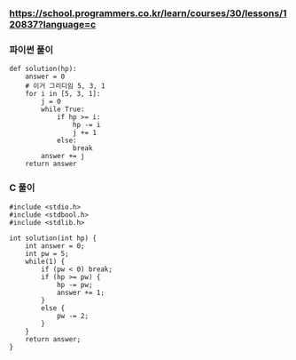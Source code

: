### https://school.programmers.co.kr/learn/courses/30/lessons/120837?language=c

### 파이썬 풀이
```
def solution(hp):
    answer = 0
    # 이거 그리디임 5, 3, 1
    for i in [5, 3, 1]:
        j = 0
        while True:
            if hp >= i:
                hp -= i
                j += 1
            else:
                break
        answer += j
    return answer

```

### C 풀이
```
#include <stdio.h>
#include <stdbool.h>
#include <stdlib.h>

int solution(int hp) {
    int answer = 0;
    int pw = 5;
    while(1) {
        if (pw < 0) break;
        if (hp >= pw) {
            hp -= pw;
            answer += 1;
        }
        else {
            pw -= 2;
        }
    }
    return answer;
}

```
